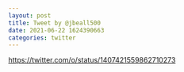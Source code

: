 ```yaml
--- 
layout: post 
title: Tweet by @jbeall500 
date: 2021-06-22 1624390663 
categories: twitter 
--- 
```

https://twitter.com/o/status/1407421559862710273